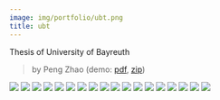 ```yaml
---
image: img/portfolio/ubt.png
title: ubt
---
```


Thesis of University of Bayreuth

> by Peng Zhao (demo: [pdf](https://github.com/pzhaonet/bookdownplus/raw/master/inst2/ubt/showcase/ubt.pdf), [zip](https://github.com/pzhaonet/bookdownplus/raw/master/inst/templates/ubt.zip))

<!--more-->

[![](https://github.com/pzhaonet/bookdownplus/raw/master/inst2/ubt/showcase/cover.png)](https://github.com/pzhaonet/bookdownplus/raw/master/inst2/ubt/showcase/cover.png)
[![](https://github.com/pzhaonet/bookdownplus/raw/master/inst2/ubt/showcase/ubt11.png)](https://github.com/pzhaonet/bookdownplus/raw/master/inst2/ubt/showcase/ubt11.png)
[![](https://github.com/pzhaonet/bookdownplus/raw/master/inst2/ubt/showcase/ubt13.png)](https://github.com/pzhaonet/bookdownplus/raw/master/inst2/ubt/showcase/ubt13.png)
[![](https://github.com/pzhaonet/bookdownplus/raw/master/inst2/ubt/showcase/ubt16.png)](https://github.com/pzhaonet/bookdownplus/raw/master/inst2/ubt/showcase/ubt16.png)
[![](https://github.com/pzhaonet/bookdownplus/raw/master/inst2/ubt/showcase/ubt18.png)](https://github.com/pzhaonet/bookdownplus/raw/master/inst2/ubt/showcase/ubt18.png)
[![](https://github.com/pzhaonet/bookdownplus/raw/master/inst2/ubt/showcase/ubt19.png)](https://github.com/pzhaonet/bookdownplus/raw/master/inst2/ubt/showcase/ubt19.png)
[![](https://github.com/pzhaonet/bookdownplus/raw/master/inst2/ubt/showcase/ubt2.png)](https://github.com/pzhaonet/bookdownplus/raw/master/inst2/ubt/showcase/ubt2.png)
[![](https://github.com/pzhaonet/bookdownplus/raw/master/inst2/ubt/showcase/ubt23.png)](https://github.com/pzhaonet/bookdownplus/raw/master/inst2/ubt/showcase/ubt23.png)
[![](https://github.com/pzhaonet/bookdownplus/raw/master/inst2/ubt/showcase/ubt24.png)](https://github.com/pzhaonet/bookdownplus/raw/master/inst2/ubt/showcase/ubt24.png)
[![](https://github.com/pzhaonet/bookdownplus/raw/master/inst2/ubt/showcase/ubt26.png)](https://github.com/pzhaonet/bookdownplus/raw/master/inst2/ubt/showcase/ubt26.png)
[![](https://github.com/pzhaonet/bookdownplus/raw/master/inst2/ubt/showcase/ubt28.png)](https://github.com/pzhaonet/bookdownplus/raw/master/inst2/ubt/showcase/ubt28.png)
[![](https://github.com/pzhaonet/bookdownplus/raw/master/inst2/ubt/showcase/ubt30.png)](https://github.com/pzhaonet/bookdownplus/raw/master/inst2/ubt/showcase/ubt30.png)
[![](https://github.com/pzhaonet/bookdownplus/raw/master/inst2/ubt/showcase/ubt38.png)](https://github.com/pzhaonet/bookdownplus/raw/master/inst2/ubt/showcase/ubt38.png)
[![](https://github.com/pzhaonet/bookdownplus/raw/master/inst2/ubt/showcase/ubt4.png)](https://github.com/pzhaonet/bookdownplus/raw/master/inst2/ubt/showcase/ubt4.png)
[![](https://github.com/pzhaonet/bookdownplus/raw/master/inst2/ubt/showcase/ubt44.png)](https://github.com/pzhaonet/bookdownplus/raw/master/inst2/ubt/showcase/ubt44.png)
[![](https://github.com/pzhaonet/bookdownplus/raw/master/inst2/ubt/showcase/ubt6.png)](https://github.com/pzhaonet/bookdownplus/raw/master/inst2/ubt/showcase/ubt6.png)
[![](https://github.com/pzhaonet/bookdownplus/raw/master/inst2/ubt/showcase/ubt8.png)](https://github.com/pzhaonet/bookdownplus/raw/master/inst2/ubt/showcase/ubt8.png)
[![](https://github.com/pzhaonet/bookdownplus/raw/master/inst2/ubt/showcase/ubt9.png)](https://github.com/pzhaonet/bookdownplus/raw/master/inst2/ubt/showcase/ubt9.png)

